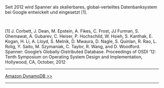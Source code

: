 Seit 2012 wird Spanner als skalierbares, global-verteiltes Datenbanksystem
bei Google entwickelt und eingesetzt [1].

<br />

[1] J. Corbett, J. Dean, M. Epstein, A. Fikes, C. Frost, JJ Furman, S. Ghemawat, A. Gubarev, C.
Heiser, P. Hochschild, W. Hsieh, S. Kanthak, E. Kogan, H. Li, A. Lloyd, S. Melnik, D. Mwaura, D.
Nagle, S. Quinlan, R. Rao, L. Rolig, Y. Saito, M. Szymaniak, C. Taylor, R. Wang, and D. Woodford.
Spanner: Google’s Globally-Distributed Database. Proceedings of OSDI ‘12: Tenth Symposium on
Operating System Design and Implementation, Hollywood, CA, October, 2012


***

[Amazon DynamoDB >>](4_2_DynamoDB.md)

***
